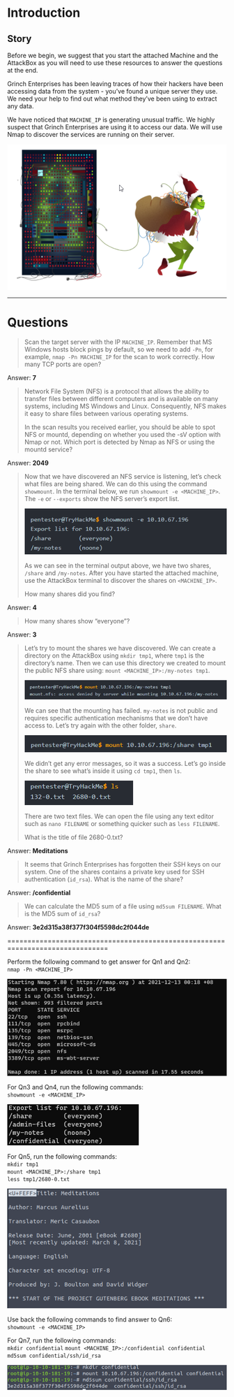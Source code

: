 # Introduction

## Story

Before we begin, we suggest that you start the attached Machine and the AttackBox as you will need to use these resources to answer the questions at the end.

Grinch Enterprises has been leaving traces of how their hackers have been accessing data from the system - you’ve found a unique server they use. We need your help to find out what method they’ve been using to extract any data.

We have noticed that `MACHINE_IP` is generating unusual traffic. We highly suspect that Grinch Enterprises are using it to access our data. We will use Nmap to discover the services are running on their server.

![](./res/sample1.png)

---
# Questions

> Scan the target server with the IP `MACHINE_IP`. Remember that MS Windows hosts block pings by default, so we need to add `-Pn`, for example, `nmap -Pn MACHINE_IP` for the scan to work correctly. How many TCP ports are open?

Answer: **7**

> Network File System (NFS) is a protocol that allows the ability to transfer files between different computers and is available on many systems, including MS Windows and Linux. Consequently, NFS makes it easy to share files between various operating systems.
> 
> In the scan results you received earlier, you should be able to spot NFS or mountd, depending on whether you used the -sV option with Nmap or not. Which port is detected by Nmap as NFS or using the mountd service?

Answer: **2049**

> Now that we have discovered an NFS service is listening, let’s check what files are being shared. We can do this using the command `showmount`. In the terminal below, we run `showmount -e <MACHINE_IP>`. The `-e` or `--exports` show the NFS server’s export list.
> 
> ![](./res/question1.png)
> 
> As we can see in the terminal output above, we have two shares, `/share` and `/my-notes`. After you have started the attached machine, use the AttackBox terminal to discover the shares on `<MACHINE_IP>`.
> 
> How many shares did you find?

Answer: **4**

> How many shares show “everyone”?

Answer: **3**

> Let’s try to mount the shares we have discovered. We can create a directory on the AttackBox using `mkdir tmp1`, where `tmp1` is the directory’s name. Then we can use this directory  we created to mount the public NFS share using: `mount <MACHINE_IP>:/my-notes tmp1`.
> 
> ![](./res/question2.png)
> 
> We can see that the mounting has failed. `my-notes` is not public and requires specific authentication mechanisms that we don’t have access to. Let’s try again with the other folder, `share`.
> 
> ![](./res/question3.png)
> 
> We didn’t get any error messages, so it was a success. Let’s go inside the share to see what’s inside it using `cd tmp1`, then `ls`.
> 
> ![](./res/question4.png)
> 
> There are two text files. We can open the file using any text editor such as `nano FILENAME` or something quicker such as `less FILENAME`.
> 
> What is the title of file 2680-0.txt?

Answer: **Meditations**

> It seems that Grinch Enterprises has forgotten their SSH keys on our system. One of the shares contains a private key used for SSH authentication (`id_rsa`). What is the name of the share?

Answer: **/confidential**

> We can calculate the MD5 sum of a file using `md5sum FILENAME`. What is the MD5 sum of `id_rsa`?

Answer: **3e2d315a38f377f304f5598dc2f044de**


===============================================================================

Perform the following command to get answer for Qn1 and Qn2:  
`nmap -Pn <MACHINE_IP>`

![](./res/answer1.png)

For Qn3 and Qn4, run the following commands:  
`showmount -e <MACHINE_IP>`

![](./res/answer2.png)

For Qn5, run the following commands:  
`mkdir tmp1`  
`mount <MACHINE_IP>:/share tmp1`  
`less tmp1/2680-0.txt`

![](./res/answer3.png)

Use back the following commands to find answer to Qn6:  
`showmount -e <MACHINE_IP>`

For Qn7, run the following commands:  
`mkdir confidential`
`mount <MACHINE_IP>:/confidential confidential`  
`md5sum confidential/ssh/id_rsa`

![](./res/answer4.png)